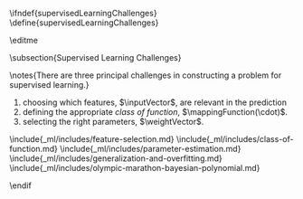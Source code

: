 \ifndef{supervisedLearningChallenges}
\define{supervisedLearningChallenges}

\editme

\subsection{Supervised Learning Challenges}

\notes{There are three principal challenges in constructing a problem for supervised learning.}

1. choosing which features, $\inputVector$, are relevant in the prediction
2. defining the appropriate *class of function*, $\mappingFunction(\cdot)$.
3. selecting the right parameters, $\weightVector$.

\include{_ml/includes/feature-selection.md}
\include{_ml/includes/class-of-function.md}
\include{_ml/includes/parameter-estimation.md}
\include{_ml/includes/generalization-and-overfitting.md}
\include{_ml/includes/olympic-marathon-bayesian-polynomial.md}

\endif

